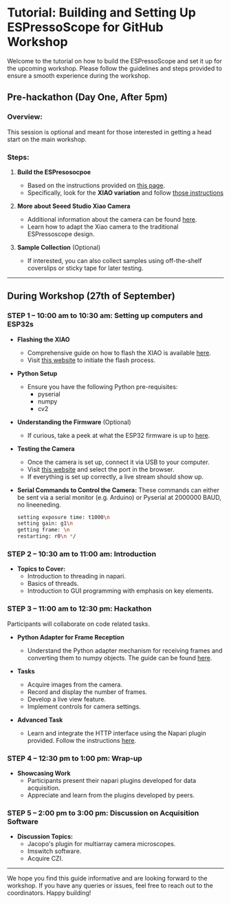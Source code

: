 # Tutorial: Building and Setting Up ESPressoScope for GitHub Workshop

Welcome to the tutorial on how to build the ESPressoScope and set it up for the upcoming workshop. Please follow the guidelines and steps provided to ensure a smooth experience during the workshop.

## Pre-hackathon (Day One, After 5pm)

### Overview:
This session is optional and meant for those interested in getting a head start on the main workshop.

### Steps:

1. **Build the ESPresosocpoe**
    - Based on the instructions provided on [this page](https://matchboxscope.github.io/docs/Variants/ESPressoScope).
    - Specifically, look for the **XIAO variation** and follow [those instructions](https://matchboxscope.github.io/docs/Variants/ESPressoScope/#variation-seeed-studio-xiao-camera)
    
2. **More about Seeed Studio Xiao Camera**
    - Additional information about the camera can be found [here](https://matchboxscope.github.io/docs/Hardware/SeeedXiao).
    - Learn how to adapt the Xiao camera to the traditional ESPressoscope design.

3. **Sample Collection** (Optional)
    - If interested, you can also collect samples using off-the-shelf coverslips or sticky tape for later testing.

---

## During Workshop (27th of September) 

### STEP 1 – 10:00 am to 10:30 am: Setting up computers and ESP32s

- **Flashing the XIAO**
    - Comprehensive guide on how to flash the XIAO is available [here](https://matchboxscope.github.io/docs/Tutorials/ESP32RawUSBFrame#quickstart).
    - Visit [this website](https://matchboxscope.github.io/firmware/FLASH.html) to initiate the flash process.
    
- **Python Setup**
    - Ensure you have the following Python pre-requisites:
        - pyserial
        - numpy
        - cv2
        
- **Understanding the Firmware** (Optional)
    - If curious, take a peek at what the ESP32 firmware is up to [here](https://matchboxscope.github.io/docs/Tutorials/ESP32RawUSBFrame#esp32-code).
    
- **Testing the Camera**
    - Once the camera is set up, connect it via USB to your computer.
    - Visit [this website](https://matchboxscope.github.io/cameraserial/index.html) and select the port in the browser.
    - If everything is set up correctly, a live stream should show up.
    
- **Serial Commands to Control the Camera:**
  These commands can either be sent via a serial monitor (e.g. Arduino) or Pyserial at 2000000 BAUD, no lineeneding. 
    ```bash
    setting exposure time: t1000\n
    setting gain: g1\n
    getting frame: \n
    restarting: r0\n */
    ```

### STEP 2 – 10:30 am to 11:00 am: Introduction
- **Topics to Cover:**
    - Introduction to threading in napari.
    - Basics of threads.
    - Introduction to GUI programming with emphasis on key elements.

### STEP 3 – 11:00 am to 12:30 pm: Hackathon

Participants will collaborate on code related tasks.

- **Python Adapter for Frame Reception**
    - Understand the Python adapter mechanism for receiving frames and converting them to numpy objects. The guide can be found [here](https://matchboxscope.github.io/docs/Tutorials/ESP32RawUSBFrame#python-code).
    
- **Tasks**
    - Acquire images from the camera.
    - Record and display the number of frames.
    - Develop a live view feature.
    - Implement controls for camera settings.
    
- **Advanced Task**
    - Learn and integrate the HTTP interface using the Napari plugin provided. Follow the instructions [here](https://github.com/Matchboxscope/omniscope-viewer/tree/main/src/omniscopeViewer).

### STEP 4 – 12:30 pm to 1:00 pm: Wrap-up

- **Showcasing Work**
    - Participants present their napari plugins developed for data acquisition.
    - Appreciate and learn from the plugins developed by peers.

### STEP 5 – 2:00 pm to 3:00 pm: Discussion on Acquisition Software

- **Discussion Topics:**
    - Jacopo's plugin for multiarray camera microscopes.
    - Imswitch software.
    - Acquire CZI.

---

We hope you find this guide informative and are looking forward to the workshop. If you have any queries or issues, feel free to reach out to the coordinators. Happy building!
